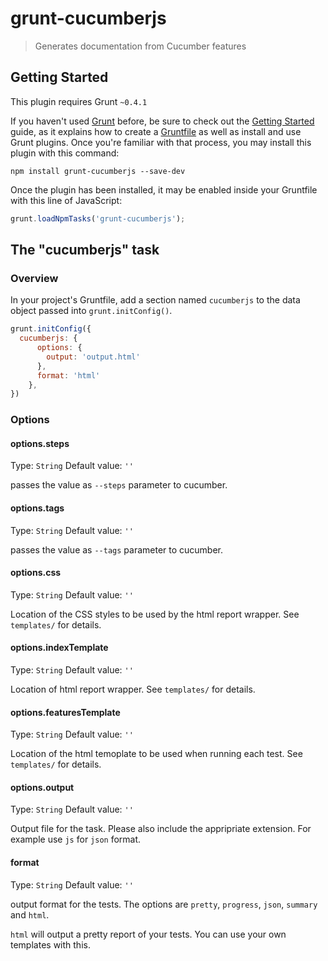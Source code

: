 # grunt-cucumberjs

> Generates documentation from Cucumber features

## Getting Started
This plugin requires Grunt `~0.4.1`

If you haven't used [Grunt](http://gruntjs.com/) before, be sure to check out the [Getting Started](http://gruntjs.com/getting-started) guide, as it explains how to create a [Gruntfile](http://gruntjs.com/sample-gruntfile) as well as install and use Grunt plugins. Once you're familiar with that process, you may install this plugin with this command:

```shell
npm install grunt-cucumberjs --save-dev
```

Once the plugin has been installed, it may be enabled inside your Gruntfile with this line of JavaScript:

```js
grunt.loadNpmTasks('grunt-cucumberjs');
```

## The "cucumberjs" task

### Overview
In your project's Gruntfile, add a section named `cucumberjs` to the data object passed into `grunt.initConfig()`.

```js
grunt.initConfig({
  cucumberjs: {
      options: {
        output: 'output.html'
      },
      format: 'html'
    },
})
```

### Options

#### options.steps
Type: `String`
Default value: `''`

passes the value as ```--steps``` parameter to cucumber.

#### options.tags
Type: `String`
Default value: `''`

passes the value as ```--tags``` parameter to cucumber.

#### options.css
Type: `String`
Default value: `''`

Location of the CSS styles to be used by the html report wrapper. See ```templates/``` for details.

#### options.indexTemplate
Type: `String`
Default value: `''`

Location of html report wrapper. See ```templates/``` for details.

#### options.featuresTemplate
Type: `String`
Default value: `''`

Location of the html temoplate to be used when running each test. See ```templates/``` for details.

#### options.output
Type: `String`
Default value: `''`

Output file for the task. Please also include the appripriate extension. For example use ```js``` for ```json``` format.

#### format
Type: `String`
Default value: `''`

output format for the tests. The options are ```pretty```, ```progress```, ```json```, ```summary``` and ```html```.

```html``` will output a pretty report of your tests. You can use your own templates with this.
